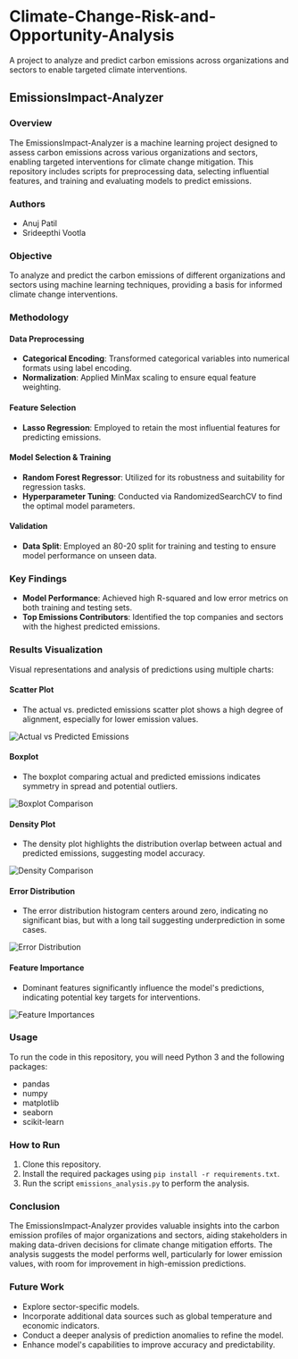 # Climate-Change-Risk-and-Opportunity-Analysis

A project to analyze and predict carbon emissions across organizations and sectors to enable targeted climate interventions.

## EmissionsImpact-Analyzer

### Overview

The EmissionsImpact-Analyzer is a machine learning project designed to assess carbon emissions across various organizations and sectors, enabling targeted interventions for climate change mitigation. This repository includes scripts for preprocessing data, selecting influential features, and training and evaluating models to predict emissions.

### Authors

- Anuj Patil
- Srideepthi Vootla

### Objective

To analyze and predict the carbon emissions of different organizations and sectors using machine learning techniques, providing a basis for informed climate change interventions.

### Methodology

#### Data Preprocessing

- **Categorical Encoding**: Transformed categorical variables into numerical formats using label encoding.
- **Normalization**: Applied MinMax scaling to ensure equal feature weighting.

#### Feature Selection

- **Lasso Regression**: Employed to retain the most influential features for predicting emissions.

#### Model Selection & Training

- **Random Forest Regressor**: Utilized for its robustness and suitability for regression tasks.
- **Hyperparameter Tuning**: Conducted via RandomizedSearchCV to find the optimal model parameters.

#### Validation

- **Data Split**: Employed an 80-20 split for training and testing to ensure model performance on unseen data.

### Key Findings

- **Model Performance**: Achieved high R-squared and low error metrics on both training and testing sets.
- **Top Emissions Contributors**: Identified the top companies and sectors with the highest predicted emissions.

### Results Visualization

Visual representations and analysis of predictions using multiple charts:

#### Scatter Plot
- The actual vs. predicted emissions scatter plot shows a high degree of alignment, especially for lower emission values.

![Actual vs Predicted Emissions](graphs/actual_vs_predicted.png)

#### Boxplot
- The boxplot comparing actual and predicted emissions indicates symmetry in spread and potential outliers.

![Boxplot Comparison](graphs/boxplot_comparison.png)

#### Density Plot
- The density plot highlights the distribution overlap between actual and predicted emissions, suggesting model accuracy.

![Density Comparison](graphs/density_comparison.png)

#### Error Distribution
- The error distribution histogram centers around zero, indicating no significant bias, but with a long tail suggesting underprediction in some cases.

![Error Distribution](graphs/error_distribution.png)

#### Feature Importance
- Dominant features significantly influence the model's predictions, indicating potential key targets for interventions.

![Feature Importances](graphs/feature_importance.png)

### Usage

To run the code in this repository, you will need Python 3 and the following packages:

- pandas
- numpy
- matplotlib
- seaborn
- scikit-learn

### How to Run

1. Clone this repository.
2. Install the required packages using `pip install -r requirements.txt`.
3. Run the script `emissions_analysis.py` to perform the analysis.

### Conclusion

The EmissionsImpact-Analyzer provides valuable insights into the carbon emission profiles of major organizations and sectors, aiding stakeholders in making data-driven decisions for climate change mitigation efforts. The analysis suggests the model performs well, particularly for lower emission values, with room for improvement in high-emission predictions.

### Future Work

- Explore sector-specific models.
- Incorporate additional data sources such as global temperature and economic indicators.
- Conduct a deeper analysis of prediction anomalies to refine the model.
- Enhance model's capabilities to improve accuracy and predictability.
